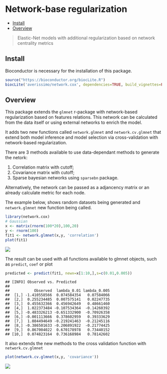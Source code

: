 Network-base regularization
================

-   [Install](#install)
-   [Overview](#overview)

> Elastic-Net models with additional regularization based on network centrality metrics

Install
-------

Bioconductor is necessary for the installation of this package.

``` r
source("https://bioconductor.org/biocLite.R")
biocLite('averissimo/network.cox', dependencies=TRUE, build_vignettes=FALSE)
```

Overview
--------

This package extends the `glmnet` r-package with network-based regularization based on features relations. This network can be calculated from the data itself or using external networks to enrich the model.

It adds two new functions called `network.glmnet` and `network.cv.glmnet` that extend both model inference and model selection via cross-validation with network-based regularization.

There are 3 methods available to use data-dependant methods to generate the netork:

1.  Correlation matrix with cutoff;
2.  Covariance matrix with cutoff;
3.  Sparse bayesian networks using `sparsebn` package.

Alternatively, the network can be passed as a adjancency matrix or an already calculate metric for each node.

The example below, shows random datasets being generated and `network.glmnet` new function being called.

``` r
library(network.cox)
# Gaussian
x <- matrix(rnorm(100*20),100,20)
y <- rnorm(100)
fit1 <- network.glmnet(x,y, 'correlation')
plot(fit1)
```

![](/ssd_home/averissimo/work/rpackages/network.cox/README_files/figure-markdown_github/unnamed-chunk-6-1.png)

The result can be used with all functions available to glmnet objects, such as `predict`, `coef` or plot

``` r
predicted <- predict(fit1, newx=x[1:10,],s=c(0.01,0.005))
```

    ## [INFO] Observed vs. Predicted
    ## 
    ##           Observed  lambda_0.01 lambda_0.005
    ##  [1,] -1.410558566  0.074584354   0.07584066
    ##  [2,]  0.255234485  0.007575141   0.02247735
    ##  [3,]  0.455632366  0.456942649   0.48661460
    ##  [4,]  1.022373484 -0.107534364  -0.14260392
    ##  [5,] -0.483326213 -0.651332900  -0.70926358
    ##  [6,] -0.001113666  0.378602959   0.39333629
    ##  [7,]  1.084494649 -0.219241463  -0.21245116
    ##  [8,] -0.386501633 -0.206891922  -0.21774425
    ##  [9,]  0.867004022  0.670178978   0.73440152
    ## [10,]  0.074823164  0.736168984   0.78142602

It also extends the new methods to the cross validation function with `network.cv.glmnet`

``` r
plot(network.cv.glmnet(x,y, 'covariance'))
```

![](/ssd_home/averissimo/work/rpackages/network.cox/README_files/figure-markdown_github/unnamed-chunk-9-1.png)
